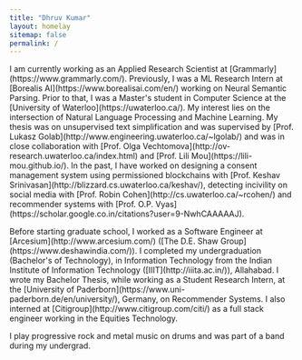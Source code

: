 ```yaml
---
title: "Dhruv Kumar"
layout: homelay
sitemap: false
permalink: /
---
```


<p>I am currently working as an Applied Research Scientist at [Grammarly](https://www.grammarly.com/). Previously, I was a ML Research Intern at [Borealis AI](https://www.borealisai.com/en/) working on Neural Semantic Parsing. Prior to that, I was a Master's student in Computer Science at the [University of Waterloo](https://uwaterloo.ca/). My interest lies on the intersection of Natural Language Processing and Machine Learning. My thesis was on unsupervised text simplification and was supervised by [Prof. Lukasz Golab](http://www.engineering.uwaterloo.ca/~lgolab/) and was in close collaboration with [Prof. Olga Vechtomova](http://ov-research.uwaterloo.ca/index.html) and [Prof. Lili Mou](https://lili-mou.github.io/). In the past, I have worked on designing a consent management system using permissioned blockchains with [Prof. Keshav Srinivasan](http://blizzard.cs.uwaterloo.ca/keshav/), detecting incivility on social media with [Prof. Robin Cohen](http://cs.uwaterloo.ca/~rcohen/) and recommender systems with [Prof. O.P. Vyas](https://scholar.google.co.in/citations?user=9-NwhCAAAAAJ).</p>
<p>Before starting graduate school, I worked as a Software Engineer at [Arcesium](http://www.arcesium.com/) ([The D.E. Shaw Group](https://www.deshawindia.com/)). I completed my undergraduation (Bachelor's of Technology), in Information Technology from the Indian Institute of Information Technology ([IIIT](http://iiita.ac.in/)), Allahabad. I wrote my Bachelor Thesis, while working as a Student Research Intern, at the [University of Paderborn](https://www.uni-paderborn.de/en/university/), Germany, on Recommender Systems. I also interned at [Citigroup](http://www.citigroup.com/citi/) as a full stack engineer working in the Equities Technology.</p>
<p>I play progressive rock and metal music on drums and was part of a band during my undergrad.</p>
